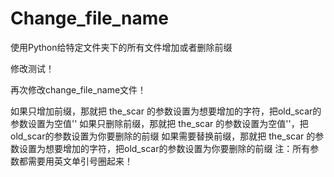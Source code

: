# Change_file_name
使用Python给特定文件夹下的所有文件增加或者删除前缀

修改测试！

再次修改change_file_name文件！

如果只增加前缀，那就把 the_scar 的参数设置为想要增加的字符，把old_scar的参数设置为空值''
如果只删除前缀，那就把 the_scar 的参数设置为空值''，把old_scar的参数设置为你要删除的前缀
如果需要替换前缀，那就把 the_scar 的参数设置为想要增加的字符，把old_scar的参数设置为你要删除的前缀
注：所有参数都需要用英文单引号圈起来！
